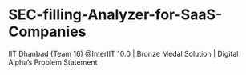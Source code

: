 # SEC-filling-Analyzer-for-SaaS-Companies
IIT Dhanbad (Team 16) @InterIIT 10.0 | Bronze Medal Solution | Digital Alpha’s Problem Statement
